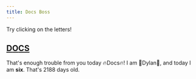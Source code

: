 ```yaml
---
title: Docs Boss
---
```


Try clicking on the letters!

## [D](5)[O](5)[C](5)[S](5)

That's enough trouble from you today 🔥Docs🔥! I am 🌟Dylan🌟, and today I am **six**. That's 2188 days old.